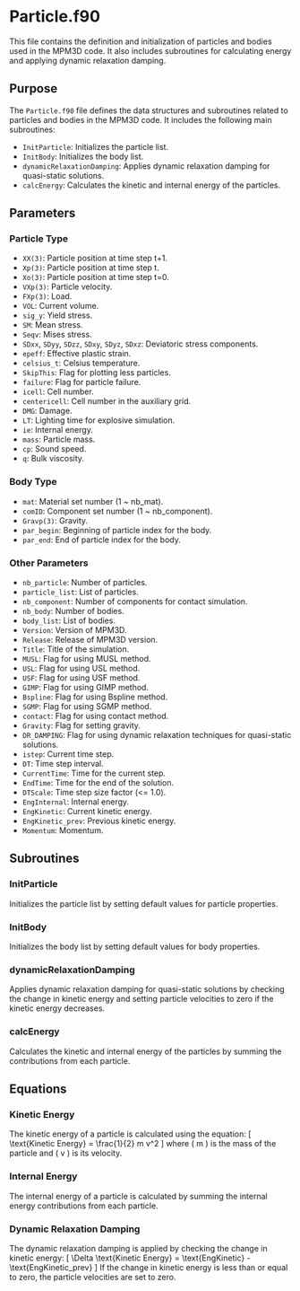 # Particle.f90

This file contains the definition and initialization of particles and bodies used in the MPM3D code. It also includes subroutines for calculating energy and applying dynamic relaxation damping.

## Purpose

The `Particle.f90` file defines the data structures and subroutines related to particles and bodies in the MPM3D code. It includes the following main subroutines:
- `InitParticle`: Initializes the particle list.
- `InitBody`: Initializes the body list.
- `dynamicRelaxationDamping`: Applies dynamic relaxation damping for quasi-static solutions.
- `calcEnergy`: Calculates the kinetic and internal energy of the particles.

## Parameters

### Particle Type
- `XX(3)`: Particle position at time step t+1.
- `Xp(3)`: Particle position at time step t.
- `Xo(3)`: Particle position at time step t=0.
- `VXp(3)`: Particle velocity.
- `FXp(3)`: Load.
- `VOL`: Current volume.
- `sig_y`: Yield stress.
- `SM`: Mean stress.
- `Seqv`: Mises stress.
- `SDxx`, `SDyy`, `SDzz`, `SDxy`, `SDyz`, `SDxz`: Deviatoric stress components.
- `epeff`: Effective plastic strain.
- `celsius_t`: Celsius temperature.
- `SkipThis`: Flag for plotting less particles.
- `failure`: Flag for particle failure.
- `icell`: Cell number.
- `centericell`: Cell number in the auxiliary grid.
- `DMG`: Damage.
- `LT`: Lighting time for explosive simulation.
- `ie`: Internal energy.
- `mass`: Particle mass.
- `cp`: Sound speed.
- `q`: Bulk viscosity.

### Body Type
- `mat`: Material set number (1 ~ nb_mat).
- `comID`: Component set number (1 ~ nb_component).
- `Gravp(3)`: Gravity.
- `par_begin`: Beginning of particle index for the body.
- `par_end`: End of particle index for the body.

### Other Parameters
- `nb_particle`: Number of particles.
- `particle_list`: List of particles.
- `nb_component`: Number of components for contact simulation.
- `nb_body`: Number of bodies.
- `body_list`: List of bodies.
- `Version`: Version of MPM3D.
- `Release`: Release of MPM3D version.
- `Title`: Title of the simulation.
- `MUSL`: Flag for using MUSL method.
- `USL`: Flag for using USL method.
- `USF`: Flag for using USF method.
- `GIMP`: Flag for using GIMP method.
- `Bspline`: Flag for using Bspline method.
- `SGMP`: Flag for using SGMP method.
- `contact`: Flag for using contact method.
- `Gravity`: Flag for setting gravity.
- `DR_DAMPING`: Flag for using dynamic relaxation techniques for quasi-static solutions.
- `istep`: Current time step.
- `DT`: Time step interval.
- `CurrentTime`: Time for the current step.
- `EndTime`: Time for the end of the solution.
- `DTScale`: Time step size factor (<= 1.0).
- `EngInternal`: Internal energy.
- `EngKinetic`: Current kinetic energy.
- `EngKinetic_prev`: Previous kinetic energy.
- `Momentum`: Momentum.

## Subroutines

### InitParticle
Initializes the particle list by setting default values for particle properties.

### InitBody
Initializes the body list by setting default values for body properties.

### dynamicRelaxationDamping
Applies dynamic relaxation damping for quasi-static solutions by checking the change in kinetic energy and setting particle velocities to zero if the kinetic energy decreases.

### calcEnergy
Calculates the kinetic and internal energy of the particles by summing the contributions from each particle.

## Equations

### Kinetic Energy
The kinetic energy of a particle is calculated using the equation:
\[ \text{Kinetic Energy} = \frac{1}{2} m v^2 \]
where \( m \) is the mass of the particle and \( v \) is its velocity.

### Internal Energy
The internal energy of a particle is calculated by summing the internal energy contributions from each particle.

### Dynamic Relaxation Damping
The dynamic relaxation damping is applied by checking the change in kinetic energy:
\[ \Delta \text{Kinetic Energy} = \text{EngKinetic} - \text{EngKinetic_prev} \]
If the change in kinetic energy is less than or equal to zero, the particle velocities are set to zero.


